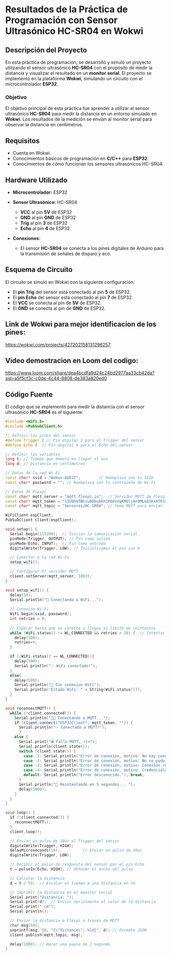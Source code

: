 # Resultados de la Práctica de Programación con Sensor Ultrasónico HC-SR04 en Wokwi

## Descripción del Proyecto

En esta práctica de programación, se desarrolló y simuló un proyecto utilizando el sensor ultrasónico **HC-SR04** con el propósito de medir la distancia y visualizar el resultado en un **monitor serial**. El proyecto se implementó en la plataforma **Wokwi**, simulando un circuito con el microcontrolador **ESP32**.

### Objetivo

El objetivo principal de esta práctica fue aprender a utilizar el sensor ultrasónico **HC-SR04** para medir la distancia en un entorno simulado en **Wokwi**. Los resultados de la medición se envían al monitor serial para observar la distancia en centímetros.

## Requisitos

- Cuenta en Wokwi.
- Conocimientos básicos de programación en **C/C++** para **ESP32**.
- Conocimientos de cómo funcionan los sensores ultrasónicos HC-SR04.

## Hardware Utilizado

- **Microcontrolador:** ESP32
- **Sensor Ultrasónico:** HC-SR04
  - **VCC** al pin **5V** de ESP32
  - **GND** al pin **GND** de ESP32
  - **Trig** al pin **3** de ESP32
  - **Echo** al pin **4** de ESP32
 
- **Conexiones:** 
  - El sensor **HC-SR04** se conecta a los pines digitales de Arduino para la transmisión de señales de disparo y eco.

## Esquema de Circuito

El circuito se simuló en Wokwi con la siguiente configuración:

- El **pin Trig** del sensor está conectado al pin **5** de ESP32.
- El **pin Echo** del sensor está conectado al pin **7** de ESP32.
- El **VCC** se conecta al pin de **5V** de ESP32.
- El **GND** se conecta al pin de **GND** de ESP32.

## Link de Wokwi para mejor identificacion de los pines:
https://wokwi.com/projects/427202158131296257

## Video demostracion en Loom del codigo:
https://www.loom.com/share/dea4bcdfa9d24c24bd2977aa33cb42da?sid=a5f5cf3c-c0de-4c44-8808-de383a820ed0

## Código Fuente

El código que se implementó para medir la distancia con el sensor ultrasónico **HC-SR04** es el siguiente:

```cpp
#include <WiFi.h>
#include <PubSubClient.h>

// Definir los pines del sensor
#define Trigger 2 // Pin digital 2 para el Trigger del sensor
#define Echo 4  // Pin digital 4 para el Echo del sensor

// Definir las variables
long t; // Tiempo que demora en llegar el eco
long d; // Distancia en centímetros

// Datos de la red Wi-Fi
const char* ssid = "Wokwi-GUEST";        // Reemplaza con tu SSID
const char* password = ""; // Reemplaza con tu contraseña de Wi-Fi

// Datos de Flespi
const char* mqtt_server = "mqtt.flespi.io";  // Servidor MQTT de Flespi
const char* mqtt_token = "l3VDhmTWtzu6Dbu8kh1POdvVqKMOljAn9MLkQ1KxATR3seK8gYyhHUKezHtnNX15"; // Tu token de Flespi
const char* mqtt_topic = "Sensores/HC-SR04"; // Tema MQTT para enviar la distancia

WiFiClient espClient; 
PubSubClient client(espClient);

void setup() {
  Serial.begin(115200);  // Iniciar la comunicación serial
  pinMode(Trigger, OUTPUT); // Pin como salida
  pinMode(Echo, INPUT);  // Pin como entrada
  digitalWrite(Trigger, LOW); // Inicializamos el pin con 0

  // Conectar a la red Wi-Fi
  setup_wifi();

  // Configurar el servidor MQTT
  client.setServer(mqtt_server, 1883);
}

void setup_wifi() {
  delay(10);
  Serial.println("📡 Conectando a WiFi...");
  
  // Conexión Wi-Fi
  WiFi.begin(ssid, password);
  int retries = 0;
  
  // Esperar hasta que se conecte o llegue al límite de reintentos
  while (WiFi.status() != WL_CONNECTED && retries < 20) {  // Intentar 20 veces
    delay(500);
    retries++;
  }

  if ((WiFi.status() == WL_CONNECTED)){
    delay(500);
    Serial.println("✅ WiFi conectado!");
  }
  else{
    delay(500);
    Serial.println("🚫 Sin conexion WiFi");
    Serial.println("Estado WiFi: " + String(WiFi.status()));
  }
}

void reconnectMQTT() {
  while (!client.connected()) {
    Serial.println("👨‍💻 Conectando a MQTT...");
    if (client.connect("ESP32Client", mqtt_token, "")) {
      Serial.println("✅ Conectado a MQTT!");
      } 
    else {
      Serial.print("❌ Fallo MQTT, rc=");
      Serial.println(client.state());
      switch (client.state()) {
        case -1: Serial.println("Error de conexión, motivo: No hay conexión."); break;
        case -2: Serial.println("Error de conexión, motivo: No se pudo encontrar el broker MQTT."); break;
        case -3: Serial.println("Error de conexión, motivo: Conexión rechazada por broker."); break;
        case -4: Serial.println("Error de conexión, motivo: Credenciales incorrectas."); break;
        default: Serial.println("Error desconocido."); break;
      }
      Serial.println("🔄 Reintentando en 5 segundos... ");
      delay(5000);
    }
  } 
}

void loop() {
  if (!client.connected()) {
    reconnectMQTT();
  }
  client.loop();

  // Enviar un pulso de 10us al Trigger del sensor
  digitalWrite(Trigger, HIGH);
  delayMicroseconds(10);          // Enviar un pulso de 10us
  digitalWrite(Trigger, LOW);

  // Recibir el pulso de respuesta del sensor por el pin Echo
  t = pulseIn(Echo, HIGH); // Obtener el ancho del pulso

  // Calcular la distancia
  d = t / 59;  // Escalar el tiempo a una distancia en cm

  // Imprimir la distancia en el monitor serial
  Serial.print("Distancia: ");
  Serial.print(d);  // Enviar serialmente el valor de la distancia
  Serial.print(" cm");
  Serial.println();

  // Enviar la distancia a Flespi a través de MQTT
  char msg[50];
  snprintf(msg, 50, "{\"distance\": %ld}", d); // Formato JSON
  client.publish(mqtt_topic, msg);

  delay(1000); // Hacer una pausa de 1 segundo
}
